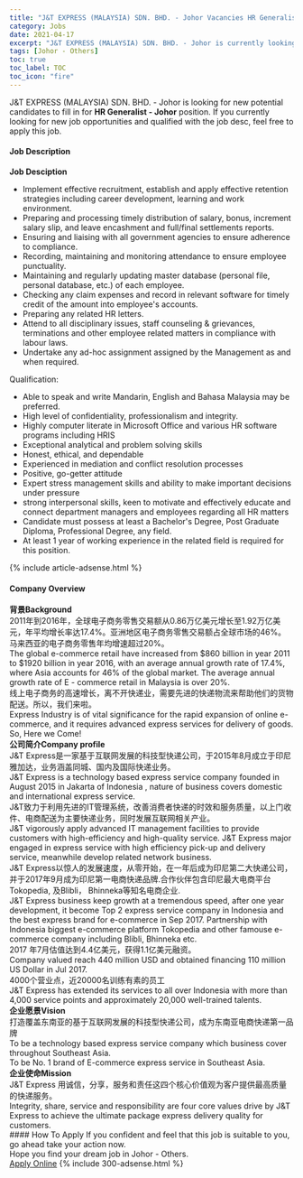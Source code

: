 ```yaml
---
title: "J&T EXPRESS (MALAYSIA) SDN. BHD. - Johor Vacancies HR Generalist - Johor" 
category: Jobs 
date: 2021-04-17 
excerpt: "J&T EXPRESS (MALAYSIA) SDN. BHD. - Johor is currently looking for suitable person to fill in the HR Generalist - Johor which based in Johor - Others" 
tags: [Johor - Others] 
toc: true 
toc_label: TOC 
toc_icon: "fire" 
--- 
```


<p>J&T EXPRESS (MALAYSIA) SDN. BHD. - Johor is looking for new potential candidates to fill in for <b>HR Generalist - Johor</b> position. If you currently looking for new job opportunities and qualified with the job desc, feel free to apply this job.
</p><div><div><h4>Job Description</h4></div><div><div><span><div><p><strong>Job Desciption</strong></p><ul><li>Implement effective recruitment, establish and apply effective retention strategies including career development, learning and work environment.</li><li>Preparing and processing timely distribution of salary, bonus, increment salary slip, and leave encashment and full/final settlements reports.</li><li>Ensuring and liaising with all government agencies to ensure adherence to compliance.</li><li>Recording, maintaining and monitoring attendance to ensure employee punctuality.</li><li>Maintaining and regularly updating master database (personal file, personal database, etc.) of each employee.</li><li>Checking any claim expenses and record in relevant software for timely credit of the amount into employee's accounts.</li><li>Preparing any related HR letters.</li><li>Attend to all disciplinary issues, staff counseling &amp; grievances, terminations and other employee related matters in compliance with labour laws.</li><li>Undertake any ad-hoc assignment assigned by the Management as and when required.</li></ul><p>Qualification:</p><ul><li>Able to speak and write Mandarin, English and Bahasa Malaysia may be preferred.</li><li>High level of confidentiality, professionalism and integrity.</li><li>Highly computer literate in Microsoft Office and various HR software programs including HRIS</li><li>Exceptional analytical and problem solving skills</li><li>Honest, ethical, and dependable</li><li>Experienced in mediation and conflict resolution processes</li><li>Positive, go-getter attitude</li><li>Expert stress management skills and ability to make important decisions under pressure</li><li>strong interpersonal skills, keen to motivate and effectively educate and connect department managers and employees regarding all HR matters</li><li>Candidate must possess at least a Bachelor's Degree, Post Graduate Diploma, Professional Degree, any field.</li><li>At least 1 year of working experience in the related field is required for this position.</li></ul></div></span></div></div></div> 
{% include article-adsense.html %} 
<div><div><h4>Company Overview</h4></div><div><div><span><div><div>
<div><strong>&#32972;&#26223;Background</strong></div>
<div>2011&#24180;&#21040;2016&#24180;&#65292;&#20840;&#29699;&#30005;&#23376;&#21830;&#21153;&#38646;&#21806;&#20132;&#26131;&#39069;&#20174;0.86&#19975;&#20159;&#32654;&#20803;&#22686;&#38271;&#33267;1.92&#19975;&#20159;&#32654;&#20803;&#65292;&#24180;&#24179;&#22343;&#22686;&#38271;&#29575;&#36798;17.4%&#12290;&#20122;&#27954;&#22320;&#21306;&#30005;&#23376;&#21830;&#21153;&#38646;&#21806;&#20132;&#26131;&#39069;&#21344;&#20840;&#29699;&#24066;&#22330;&#30340;46%&#12290;&#39532;&#26469;&#35199;&#20122;&#30340;&#30005;&#23376;&#21830;&#21153;&#38646;&#21806;&#24180;&#22343;&#22686;&#36895;&#36229;&#36807;20%&#12290;</div>
The global e-commerce retail have increased from $860 billion in year 2011 to $1920 billion in year 2016, with an average annual growth rate of 17.4%, where Asia accounts for 46% of the global market. The average annual growth rate of E - commerce retail in Malaysia is over 20%.



<div>&#32447;&#19978;&#30005;&#23376;&#21830;&#21153;&#30340;&#39640;&#36895;&#22686;&#38271;&#65292;&#31163;&#19981;&#24320;&#24555;&#36882;&#19994;&#65292;&#38656;&#35201;&#20808;&#36827;&#30340;&#24555;&#36882;&#29289;&#27969;&#26469;&#24110;&#21161;&#20182;&#20204;&#30340;&#36135;&#29289;&#37197;&#36865;&#12290;&#25152;&#20197;&#65292;&#25105;&#20204;&#26469;&#21862;&#12290;</div>
Express Industry is of vital significance for the rapid expansion of online e-commerce, and it requires advanced express services for delivery of goods. So, Here we Come!



<div><strong>&#20844;&#21496;&#31616;&#20171;Company profile</strong></div>
<div>J&amp;T Express&#26159;&#19968;&#23478;&#22522;&#20110;&#20114;&#32852;&#32593;&#21457;&#23637;&#30340;&#31185;&#25216;&#22411;&#24555;&#36882;&#20844;&#21496;&#65292;&#20110;2015&#24180;8&#26376;&#25104;&#31435;&#20110;&#21360;&#23612;&#38597;&#21152;&#36798;&#65292;&#19994;&#21153;&#28085;&#30422;&#21516;&#22478;&#12289;&#22269;&#20869;&#21450;&#22269;&#38469;&#24555;&#36882;&#19994;&#21153;&#12290;</div>
<div>J&amp;T Express is a technology based express service company founded in August 2015 in Jakarta of Indonesia , nature of business covers domestic and international express service.</div>
<div>J&amp;T&#33268;&#21147;&#20110;&#21033;&#29992;&#20808;&#36827;&#30340;IT&#31649;&#29702;&#31995;&#32479;&#65292;&#25913;&#21892;&#28040;&#36153;&#32773;&#24555;&#36882;&#30340;&#26102;&#25928;&#21644;&#26381;&#21153;&#36136;&#37327;&#65292;&#20197;&#19978;&#38376;&#25910;&#20214;&#12289;&#30005;&#21830;&#37197;&#36865;&#20026;&#20027;&#35201;&#24555;&#36882;&#19994;&#21153;&#65292;&#21516;&#26102;&#21457;&#23637;&#20114;&#32852;&#32593;&#30456;&#20851;&#20135;&#19994;&#12290;</div>
<div>J&amp;T vigorously apply advanced IT management facilities to provide customers with high-efficiency and high-quality service. J&amp;T Express major engaged in express service with high efficiency pick-up and delivery service, meanwhile develop related network business.</div>
<div>J&amp;T Express&#20197;&#24778;&#20154;&#30340;&#21457;&#23637;&#36895;&#24230;&#65292;&#20174;&#38646;&#24320;&#22987;&#65292;&#22312;&#19968;&#24180;&#21518;&#25104;&#20026;&#21360;&#23612;&#31532;&#20108;&#22823;&#24555;&#36882;&#20844;&#21496;&#65292;&#24182;&#20110;2017&#24180;9&#26376;&#25104;&#20026;&#21360;&#23612;&#31532;&#19968;&#30005;&#21830;&#24555;&#36882;&#21697;&#29260;.&#21512;&#20316;&#20249;&#20276;&#21253;&#21547;&#21360;&#23612;&#26368;&#22823;&#30005;&#21830;&#24179;&#21488;Tokopedia, &#21450;Blibli&#65292; Bhinneka&#31561;&#30693;&#21517;&#30005;&#21830;&#20225;&#19994;.</div>
<div>J&amp;T Express business keep growth at a tremendous speed, after one year development, it become Top 2 express service company in Indonesia and the best express brand for e-commerce in Sep 2017. Partnership with Indonesia biggest e-commerce platform Tokopedia and other famouse e-commerce company including Blibli, Bhinneka etc.</div>
<div>2017 &#24180;7&#26376;&#20272;&#20540;&#36798;&#21040;4.4&#20159;&#32654;&#20803;&#65292;&#33719;&#24471;1.1&#20159;&#32654;&#20803;&#34701;&#36164;&#12290;</div>
<div>Company valued reach 440 million USD and obtained financing 110 million US Dollar in Jul 2017.</div>
4000&#20010;&#33829;&#19994;&#28857;&#65292;&#36817;20000&#21517;&#35757;&#32451;&#26377;&#32032;&#30340;&#21592;&#24037;

<div>J&amp;T Express has extended its services to all over Indonesia with more than 4,000 service points and approximately 20,000 well-trained talents.</div>
<div><strong>&#20225;&#19994;&#24895;&#26223;Vision</strong></div>
<div>&#25171;&#36896;&#35206;&#30422;&#19996;&#21335;&#20122;&#30340;&#22522;&#20110;&#20114;&#32852;&#32593;&#21457;&#23637;&#30340;&#31185;&#25216;&#22411;&#24555;&#36882;&#20844;&#21496;&#65292;&#25104;&#20026;&#19996;&#21335;&#20122;&#30005;&#21830;&#24555;&#36882;&#31532;&#19968;&#21697;&#29260;</div>
To be a technology based express service company which business cover throughout Southeast Asia.

<div>To be No. 1 brand of E-commerce express service in Southeast Asia.</div>
<div><strong>&#20225;&#19994;&#20351;&#21629;Mission</strong></div>
<div>J&amp;T Express &#29992;&#35802;&#20449;&#65292;&#20998;&#20139;&#65292;&#26381;&#21153;&#21644;&#36131;&#20219;&#36825;&#22235;&#20010;&#26680;&#24515;&#20215;&#20540;&#35266;&#20026;&#23458;&#25143;&#25552;&#20379;&#26368;&#39640;&#36136;&#37327;&#30340;&#24555;&#36882;&#26381;&#21153;&#12290;</div>
Integrity, share, service and responsibility are four core values drive by J&amp;T Express to achieve the ultimate package express delivery quality for customers.</div></div></span></div></div></div> 
#### How To Apply 
If you confident and feel that this job is suitable to you, go ahead take your action now. <br/> 
Hope you find your dream job in Johor - Others. <br/> 
<a href="https://www.jobstreet.com.my/en/job/hr-generalist-johor-4539819?jobId=jobstreet-my-job-4539819&" class="btn btn--info" target="_blank" rel="nofollow noopenner">Apply Online</a> 
{% include 300-adsense.html %} 